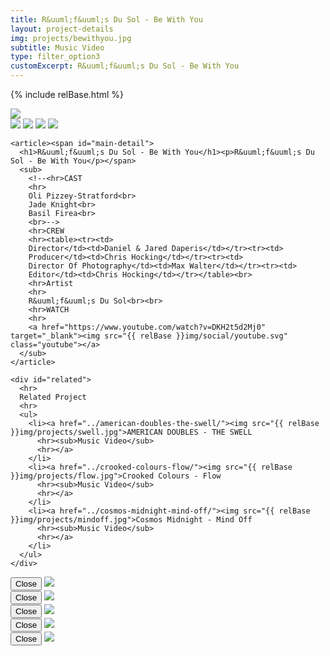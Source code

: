 ```yaml
---
title: R&uuml;f&uuml;s Du Sol - Be With You
layout: project-details
img: projects/bewithyou.jpg
subtitle: Music Video
type: filter_option3
customExcerpt: R&uuml;f&uuml;s Du Sol - Be With You
---
```

{% include relBase.html %}

 <div id="heroImage">
        <img src="{{ relBase }}img/gallery/bewithyou1.jpg"></div>
 <section id="details">
<div id="gallery">
        <img src="{{ relBase }}img/gallery/bewithyou2.jpg" id="img2" data-hystmodal="#myModal2">
        <img src="{{ relBase }}img/gallery/bewithyou3.jpg" id="img2" data-hystmodal="#myModal3">
        <img src="{{ relBase }}img/gallery/bewithyou4.jpg" id="img2" data-hystmodal="#myModal4">
        <img src="{{ relBase }}img/gallery/bewithyou5.jpg" id="img5" data-hystmodal="#myModal5">
      </div>
    </div>


    <article><span id="main-detail">
      <h1>R&uuml;f&uuml;s Du Sol - Be With You</h1><p>R&uuml;f&uuml;s Du Sol - Be With You</p></span>
      <sub>
        <!--<hr>CAST
        <hr>
        Oli Pizzey-Stratford<br>
        Jade Knight<br>
        Basil Firea<br>
        <br>-->
        <hr>CREW
        <hr><table><tr><td>
        Director</td><td>Daniel & Jared Daperis</td></tr><tr><td>
        Producer</td><td>Chris Hocking</td></tr><tr><td>
        Director Of Photography</td><td>Max Walter</td></tr><tr><td>
        Editor</td><td>Chris Hocking</td></tr></table><br>
        <hr>Artist
        <hr>
        R&uuml;f&uuml;s Du Sol<br><br>
        <hr>WATCH
        <hr>
        <a href="https://www.youtube.com/watch?v=DKH2t5d2Mj0" target="_blank"><img src="{{ relBase }}img/social/youtube.svg" class="youtube"></a>
      </sub>
    </article>

    <div id="related">
      <hr>
      Related Project
      <hr>
      <ul>
        <li><a href="../american-doubles-the-swell/"><img src="{{ relBase }}img/projects/swell.jpg">AMERICAN DOUBLES - THE SWELL
          <hr><sub>Music Video</sub>
          <hr></a>
        </li>
        <li><a href="../crooked-colours-flow/"><img src="{{ relBase }}img/projects/flow.jpg">Crooked Colours - Flow
          <hr><sub>Music Video</sub>
          <hr></a>
        </li>
        <li><a href="../cosmos-midnight-mind-off/"><img src="{{ relBase }}img/projects/mindoff.jpg">Cosmos Midnight - Mind Off
          <hr><sub>Music Video</sub>
          <hr></a>
        </li>
      </ul>
    </div>
  </section>

<div class="hystmodal" id="myModal2" aria-hidden="true">
    <div class="hystmodal__wrap">
        <div class="hystmodal__window" role="dialog" aria-modal="true">
            <button data-hystclose class="hystmodal__close">Close</button>
            <!-- You modal HTML markup -->
        <img src="{{ relBase }}img/gallery/WeirdTimes_002.jpg" id="img2">
        </div>
    </div>
</div>

<div class="hystmodal" id="myModal3" aria-hidden="true">
    <div class="hystmodal__wrap">
        <div class="hystmodal__window" role="dialog" aria-modal="true">
            <button data-hystclose class="hystmodal__close">Close</button>
            <!-- You modal HTML markup -->
        <img src="{{ relBase }}img/gallery/WeirdTimes_003.jpg" id="img3">
        </div>
    </div>
</div>
<div class="hystmodal" id="myModal4" aria-hidden="true">
    <div class="hystmodal__wrap">
        <div class="hystmodal__window" role="dialog" aria-modal="true">
            <button data-hystclose class="hystmodal__close">Close</button>
            <!-- You modal HTML markup -->
        <img src="{{ relBase }}img/gallery/WeirdTimes_004.jpg" id="img4">
        </div>
    </div>
</div>
<div class="hystmodal" id="myModal5" aria-hidden="true">
    <div class="hystmodal__wrap">
        <div class="hystmodal__window" role="dialog" aria-modal="true">
            <button data-hystclose class="hystmodal__close">Close</button>
            <!-- You modal HTML markup -->
        <img src="{{ relBase }}img/gallery/WeirdTimes_005.jpg" id="img5">
        </div>
    </div>
</div>
<div class="hystmodal" id="myModal6" aria-hidden="true">
    <div class="hystmodal__wrap">
        <div class="hystmodal__window" role="dialog" aria-modal="true">
            <button data-hystclose class="hystmodal__close">Close</button>
            <!-- You modal HTML markup -->
        <img src="{{ relBase }}img/gallery/WeirdTimes_006.jpg" id="img6">
        </div>
    </div>
</div>

  <div id="gradient"></div>
  
